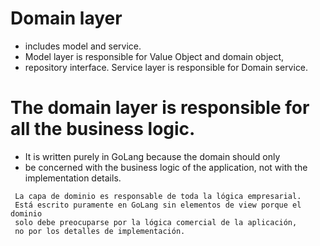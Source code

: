 # Domain layer
- includes model and service.
- Model layer is responsible for Value Object and domain object,
- repository interface. Service layer is responsible for Domain service.

# The domain layer is responsible for all the business logic.
- It is written purely in GoLang because the domain should only
- be concerned with the business logic of the application, not with the implementation details.

````
 La capa de dominio es responsable de toda la lógica empresarial.
 Está escrito puramente en GoLang sin elementos de view porque el dominio 
 solo debe preocuparse por la lógica comercial de la aplicación,
 no por los detalles de implementación.
